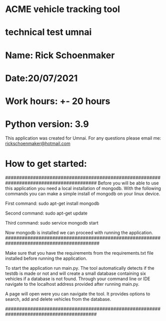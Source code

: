 # ACME vehicle tracking tool
# technical test umnai
# Name: Rick Schoenmaker
# Date:20/07/2021
# Work hours: +- 20 hours
# Python version: 3.9



This application was created for Umnai.
For any questions please email me: rickschoenmaker@hotmail.com





# How to get started:

#########################################################################################
Before you will be able to use this application you need a local installation of mongodb.
With the following commands you can make a simple install of mongodb on your linux device.

First command:
sudo apt-get install mongodb

Second command:
sudo apt-get update

Third command:
sudo service mongodb start

Now mongodb is installed we can proceed with running the application.
##########################################################################################


Make sure that you have the requirements from the requirements.txt file installed before running the application.


To start the application run main.py. The tool automatically detects if the testdb is made or not and will create a small database containing six vehicles if a database is not found.
Through your command line or IDE navigate to the localhost address provided after running main.py.

A page will open were you can navigate the tool. It provides options to search, add and delete vehicles from the database.

#########################################################################################
